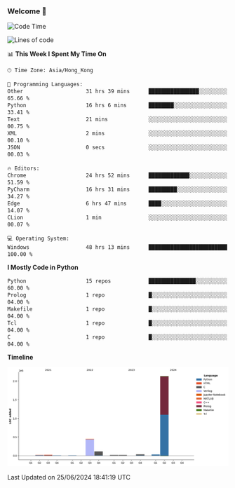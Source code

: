 ### Welcome 👋

<!--START_SECTION:waka-->
![Code Time](http://img.shields.io/badge/Code%20Time-239%20hrs%2016%20mins-blue)

![Lines of code](https://img.shields.io/badge/From%20Hello%20World%20I%27ve%20Written-2.8%20million%20lines%20of%20code-blue)

📊 **This Week I Spent My Time On** 

```text
🕑︎ Time Zone: Asia/Hong_Kong

💬 Programming Languages: 
Other                    31 hrs 39 mins      ████████████████░░░░░░░░░   65.66 % 
Python                   16 hrs 6 mins       ████████░░░░░░░░░░░░░░░░░   33.41 % 
Text                     21 mins             ░░░░░░░░░░░░░░░░░░░░░░░░░   00.75 % 
XML                      2 mins              ░░░░░░░░░░░░░░░░░░░░░░░░░   00.10 % 
JSON                     0 secs              ░░░░░░░░░░░░░░░░░░░░░░░░░   00.03 % 

🔥 Editors: 
Chrome                   24 hrs 52 mins      █████████████░░░░░░░░░░░░   51.59 % 
PyCharm                  16 hrs 31 mins      █████████░░░░░░░░░░░░░░░░   34.27 % 
Edge                     6 hrs 47 mins       ████░░░░░░░░░░░░░░░░░░░░░   14.07 % 
CLion                    1 min               ░░░░░░░░░░░░░░░░░░░░░░░░░   00.07 % 

💻 Operating System: 
Windows                  48 hrs 13 mins      █████████████████████████   100.00 % 
```

**I Mostly Code in Python** 

```text
Python                   15 repos            ███████████████░░░░░░░░░░   60.00 % 
Prolog                   1 repo              █░░░░░░░░░░░░░░░░░░░░░░░░   04.00 % 
Makefile                 1 repo              █░░░░░░░░░░░░░░░░░░░░░░░░   04.00 % 
Tcl                      1 repo              █░░░░░░░░░░░░░░░░░░░░░░░░   04.00 % 
C                        1 repo              █░░░░░░░░░░░░░░░░░░░░░░░░   04.00 % 
```



**Timeline**

![Lines of Code chart](https://raw.githubusercontent.com/xhj2501/xhj2501/main/assets/bar_graph.png)


 Last Updated on 25/06/2024 18:41:19 UTC
<!--END_SECTION:waka-->




